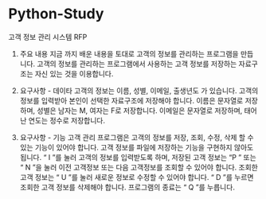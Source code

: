 # Python-Study

고객 정보 관리 시스템 RFP

1. 주요 내용
지금 까지 배운 내용을 토대로 고객의 정보를 관리하는 프로그램을 만듭니다.
고객의 정보를 관리하는 프로그램에서 사용하는 고객 정보를 저장하는 자료구조는 자신 있는 것을 이용합니다.

2. 요구사항 - 데이타
고객의 정보는 이름, 성별, 이메일, 출생년도 가 있습니다.
고객의 정보를 입력받아 본인이 선택한 자료구조에 저장해야 합니다.
이름은 문자열로 저장하며, 성별은 남자는 M, 여자는 F로 저장합니다.
이메일은 문자열로 저장하며, 태어난 연도는 정수로 저장합니다.

2. 요구사항 - 기능
고객 관리 프로그램은 고객의 정보를 저장, 조회, 수정, 삭제 할 수 있는 기능이 있어야 합니다.
고객 정보를 파일에 저장하는 기능을 구현하지 않아도 됩니다.
“ I ”를 눌러 고객의 정보를 입력받도록 하며,
저장된 고객 정보는 “P ” 또는 “ N ”을 눌러 이전 고객정보 또는 다음 고객정보를 조회할 수 있어야 합니다.
조회한 고객 정보는 “ U ”를 눌러 새로운 정보로 수정할 수 있어야 합니다.
“ D ”를 누르면 조회한 고객 정보를 삭제해야 합니다.
프로그램의 종료는 “ Q ”를 누릅니다.
